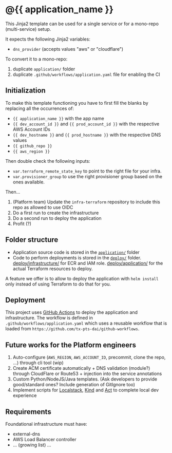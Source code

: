# @{{ application_name }}

This Jinja2 template can be used for a single service or for a mono-repo (multi-service) setup.

It expects the following Jinja2 variables:

- `dns_provider` (accepts values "aws" or "cloudflare")

To convert it to a mono-repo:

1. duplicate `application/` folder
1. duplicate `.github/workflows/application.yaml` file for enabling the CI

## Initialization

To make this template functioning you have to first fill the blanks by replacing all the occurrences of:

- `{{ application_name }}` with the app name
- `{{ dev_account_id }}` and `{{ prod_account_id }}` with the respective AWS Account IDs
- `{{ dev_hostname }}` and `{{ prod_hostname }}` with the respective DNS values
- `{{ github_repo }}`
- `{{ aws_region }}`

Then double check the following inputs:

- `var.terraform_remote_state_key` to point to the right file for your infra.
- `var.provisioner_group` to use the right provisioner group based on the ones available.

Then...

1. (Platform team) Update the `infra-terraform` repository to include this repo as allowed to use OIDC
1. Do a first run to create the infrastructure
1. Do a second run to deploy the application
1. Profit (?)

## Folder structure

- Application source code is stored in the [`application/`](./application/) folder
- Code to perform deployments is stored in the [`deploy/`](./deploy/) folder. [deploy/infrastructure/](./deploy/infrastructure/) for ECR and IAM role. [deploy/application/](./deploy/application/) for the actual Terraform resources to deploy.

A feature we offer is to allow to deploy the application with `helm install` only instead of using Terraform to do that for you.

## Deployment

This project uses [GitHub Actions](https://docs.github.com/en/actions) to deploy the application and infrastructure. The workflow is defined in `.github/workflows/application.yaml` which uses a reusable workflow that is loaded from `https://github.com/tx-pts-dai/github-workflows`.

## Future works for the Platform engineers

1. Auto-configure (`AWS_REGION`, `AWS_ACCOUNT_ID`, precommit, clone the repo, ...) through cli tool (wip)
1. Create ACM certificate automatically + DNS validation (module?) through CloudFlare or Route53 + injection into the service annotations
1. Custom Python/NodeJS/Java templates. (Ask developers to provide good/standard ones? Include generation of GitIgnore too)
1. Implement scripts for [Localstack](https://www.localstack.cloud/), [Kind](https://kind.sigs.k8s.io/) and [Act](https://github.com/nektos/act) to complete local dev experience

## Requirements

Foundational infrastructure must have:

- external-dns
- AWS Load Balancer controller
- ... (growing list) ...
